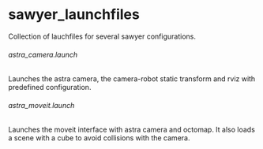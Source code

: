 # sawyer_launchfiles

Collection of lauchfiles for several sawyer configurations. 


###### astra_camera.launch
Launches the astra camera, the camera-robot static transform and rviz with predefined configuration.


###### astra_moveit.launch
Launches the moveit interface with astra camera and octomap. It also loads a scene with a cube to avoid collisions with the camera.
